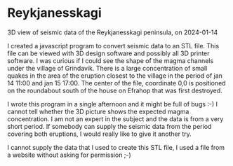 # Reykjanesskagi
3D view of seismic data of the Reykjanesskagi peninsula, on 2024-01-14

I created a javascript program to convert seismic data to an STL file. This file can be viewed with 3D design software and possibly all 3D printer software. 
I was curious if I could see the shape of the magma channels under the village of Grindavik. There is a large concentration of small quakes in the area of the eruption closest to the village in the period of jan 14 11:00 and jan 15 17:00. The center of the file, coordinate 0,0 is positioned on the roundabout south of the house on Efrahop that was first destroyed.

I wrote this program in a single afternoon and it might be full of bugs :-)
I cannot tell whether the 3D picture shows the expected magma concentration. I am not an expert in the subject and the data is from a very short period. If somebody can supply the seismic data from the period covering both eruptions, I would really like to give it another try.

I cannot supply the data that I used to create this STL file, I used a file from a website without asking for permission ;-)

